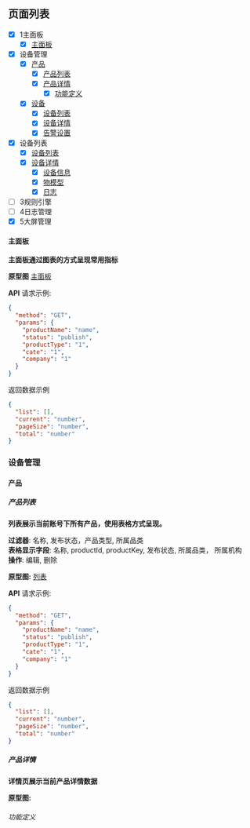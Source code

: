 ## 页面列表

- [x] 1主面板
    - [x] [主面板](#主面板)
- [x] 设备管理
    - [x] [产品](#产品)
        - [x] [产品列表](#产品列表)
        - [x] [产品详情](#产品详情)
            - [x] [功能定义](#功能定义)
    - [x] [设备](#设备)
        - [x] [设备列表](#设备列表)
        - [x] [设备详情](#设备详情)
        - [x] [告警设置](#告警设置)
- [x] 设备列表
    - [x] [设备列表](#)
    - [x] [设备详情](#)
        - [x] [设备信息](#)
        - [x] [物模型](#)
        - [x] [日志](#)
- [ ] 3规则引擎
- [ ] 4日志管理
- [x] 5大屏管理

#### 主面板
**主面板通过图表的方式呈现常用指标**

**原型图**  [主面板](https://www.figma.com/file/eANefR82JBl5YxxYgVqyQu/mxzn?node-id=0%3A1)

**API**
请求示例:

```json
{
  "method": "GET",
  "params": {
    "productName": "name",
    "status": "publish",
    "productType": "1",
    "cate": "1",
    "company": "1"
  }
}
```

返回数据示例

```json
{
  "list": [],
  "current": "number",
  "pageSize": "number",
  "total": "number"
}
```

### 设备管理

#### 产品

##### 产品列表

**列表展示当前账号下所有产品，使用表格方式呈现。**  

**过滤器**: 名称, 发布状态，产品类型, 所属品类  
**表格显示字段**: 名称, productId, productKey, 发布状态, 所属品类， 所属机构  
**操作**: 编辑, 删除  

**原型图:**  [列表](https://www.figma.com/file/eANefR82JBl5YxxYgVqyQu/mxzn?node-id=2%3A2)

**API**
请求示例: 

```json
{
  "method": "GET",
  "params": {
    "productName": "name",
    "status": "publish",
    "productType": "1",
    "cate": "1",
    "company": "1"
  }
}
```

返回数据示例

```json
{
  "list": [],
  "current": "number",
  "pageSize": "number",
  "total": "number"
}
```

##### 产品详情

**详情页展示当前产品详情数据**  

**原型图:**  

###### 功能定义